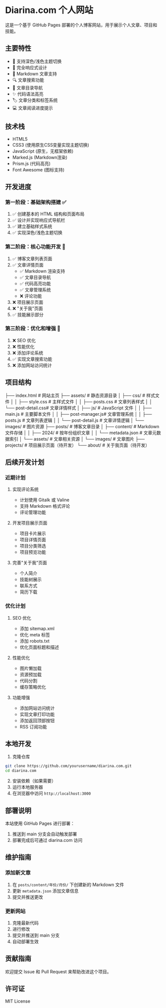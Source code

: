 # Diarina.com 个人网站

这是一个基于 GitHub Pages 部署的个人博客网站，用于展示个人文章、项目和技能。

## 主要特性

- 🎨 支持深色/浅色主题切换
- 📱 完全响应式设计
- 📝 Markdown 文章支持
- 🔍 文章搜索功能
- 📑 文章目录导航
- ✨ 代码语法高亮
- 🏷️ 文章分类和标签系统
- 💻 文章阅读进度提示

## 技术栈
- HTML5
- CSS3 (使用原生CSS变量实现主题切换)
- JavaScript (原生，无框架依赖)
- Marked.js (Markdown渲染)
- Prism.js (代码高亮)
- Font Awesome (图标支持)

## 开发进度

### 第一阶段：基础架构搭建 ✅
1. ✅ 创建基本的 HTML 结构和页面布局
2. ✅ 设计并实现响应式导航栏
3. ✅ 建立基础样式系统
4. ✅ 实现深色/浅色主题切换

### 第二阶段：核心功能开发 🚧
1. ✅ 博客文章列表页面
2. ✅ 文章详情页面
   - ✅ Markdown 渲染支持
   - ✅ 文章目录导航
   - ✅ 代码高亮功能
   - ✅ 文章管理系统
   - ❌ 评论功能
3. ❌ 项目展示页面
4. ❌ "关于我"页面
5. ✅ 技能展示部分

### 第三阶段：优化和增强 🚧
1. ❌ SEO 优化
2. ❌ 性能优化
3. ❌ 添加评论系统
4. ✅ 实现文章搜索功能
5. ❌ 添加网站访问统计

## 项目结构

├── index.html # 网站主页
├── assets/ # 静态资源目录
│ ├── css/ # 样式文件
│ │ ├── style.css # 主样式文件
│ │ ├── posts.css # 文章列表样式
│ │ └── post-detail.css# 文章详情样式
│ ├── js/ # JavaScript 文件
│ │ ├── main.js # 主要脚本文件
│ │ ├── post-manager.js# 文章管理系统
│ │ ├── posts.js # 文章列表逻辑
│ │ └── post-detail.js # 文章详情逻辑
│ └── images/ # 图片资源
├── posts/ # 博客文章目录
│ ├── content/ # Markdown 文件存储
│ │ ├── 2024/ # 按年份组织文章
│ │ └── metadata.json # 文章元数据索引
│ └── assets/ # 文章相关资源
│ └── images/ # 文章图片
├── projects/ # 项目展示页面（待开发）
└── about/ # 关于我页面（待开发）

## 后续开发计划

### 近期计划
1. 实现评论系统
   - 计划使用 Gitalk 或 Valine
   - 支持 Markdown 格式评论
   - 评论管理功能

2. 开发项目展示页面
   - 项目卡片展示
   - 项目详情页面
   - 项目分类筛选
   - 项目预览功能

3. 完善"关于我"页面
   - 个人简介
   - 技能树展示
   - 联系方式
   - 简历下载

### 优化计划
1. SEO 优化
   - 添加 sitemap.xml
   - 优化 meta 标签
   - 添加 robots.txt
   - 优化页面标题和描述

2. 性能优化
   - 图片懒加载
   - 资源预加载
   - 代码分割
   - 缓存策略优化

3. 功能增强
   - 添加网站访问统计
   - 实现文章打印功能
   - 添加返回顶部按钮
   - RSS 订阅功能

## 本地开发

1. 克隆仓库

```bash
git clone https://github.com/yourusername/diarina.com.git
cd diarina.com
```

2. 安装依赖（如果需要）
3. 运行本地服务器
4. 在浏览器中访问 `http://localhost:3000`

## 部署说明

本站使用 GitHub Pages 进行部署：
1. 推送到 main 分支会自动触发部署
2. 部署完成后可通过 diarina.com 访问

## 维护指南

### 添加新文章
1. 在 `posts/content/年份/月份/` 下创建新的 Markdown 文件
2. 更新 `metadata.json` 添加文章信息
3. 提交并推送更改

### 更新网站
1. 克隆最新代码
2. 进行修改
3. 提交并推送到 main 分支
4. 自动部署生效

## 贡献指南

欢迎提交 Issue 和 Pull Request 来帮助改进这个项目。

## 许可证

MIT License
